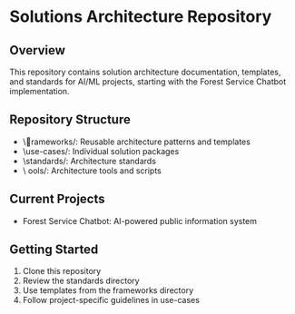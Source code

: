 ﻿# Solutions Architecture Repository

## Overview
This repository contains solution architecture documentation, templates, and standards for AI/ML projects, starting with the Forest Service Chatbot implementation.

## Repository Structure
- \rameworks/\: Reusable architecture patterns and templates
- \use-cases/\: Individual solution packages
- \standards/\: Architecture standards
- \	ools/\: Architecture tools and scripts

## Current Projects
- Forest Service Chatbot: AI-powered public information system

## Getting Started
1. Clone this repository
2. Review the standards directory
3. Use templates from the frameworks directory
4. Follow project-specific guidelines in use-cases
